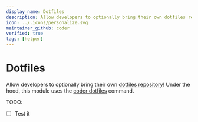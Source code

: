 ```yaml
---
display_name: Dotfiles
description: Allow developers to optionally bring their own dotfiles repository to customize their shell and IDE settings!
icon: ../.icons/personalize.svg
maintainer_github: coder
verified: true
tags: [helper]
---
```


# Dotfiles

Allow developers to optionally bring their own [dotfiles repository](https://dotfiles.github.io)! Under the hood, this module uses the [coder dotfiles](https://coder.com/docs/v2/latest/dotfiles) command.

TODO:

- [ ] Test it